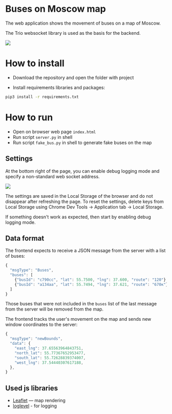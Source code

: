 # Buses on Moscow map

The web application shows the movement of buses on a map of Moscow.

The Trio websocket library is used as the basis for the backend.

<img src="screenshots/buses.gif">

# How to install

- Download the repository and open the folder with project

- Install requirements libraries and packages:
```bash
pip3 install -r requirements.txt
```

# How to run
- Open on browser web page `index.html`
- Run script `server.py` in shell
- Run script `fake_bus.py` in shell to generate fake buses on the map


## Settings

At the bottom right of the page, you can enable debug logging mode and specify a non-standard web socket address.

<img src="screenshots/settings.png">

The settings are saved in the Local Storage of the browser and do not disappear after refreshing the page. To reset the settings, delete keys from Local Storage using Chrome Dev Tools -> Application tab -> Local Storage.

If something doesn't work as expected, then start by enabling debug logging mode.

## Data format

The frontend expects to receive a JSON message from the server with a list of buses:

```js
{
  "msgType": "Buses",
  "buses": [
    {"busId": "c790сс", "lat": 55.7500, "lng": 37.600, "route": "120"},
    {"busId": "a134aa", "lat": 55.7494, "lng": 37.621, "route": "670к"},
  ]
}
```


Those buses that were not included in the `buses` list of the last message from the server will be removed from the map.

The frontend tracks the user's movement on the map and sends new window coordinates to the server:

```js
{
  "msgType": "newBounds",
  "data": {
    "east_lng": 37.65563964843751,
    "north_lat": 55.77367652953477,
    "south_lat": 55.72628839374007,
    "west_lng": 37.54440307617188,
  },
}
```



## Used js libraries

- [Leaflet](https://leafletjs.com/) — map rendering
- [loglevel](https://www.npmjs.com/package/loglevel) - for logging
